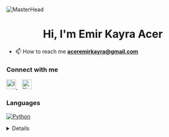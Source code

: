 ![MasterHead](https://art.pixilart.com/16c3630a9147a08.gif)
<h1 align="center">Hi, I'm Emir Kayra Acer</h1>

- 📫 How to reach me **aceremirkayra@gmail.com**

### Connect with me
<p align="left">
  <a href="https://instagram.com/aceremirkayra" target="_blank">
    <img src="https://cdn.jsdelivr.net/gh/hjnilsson/country-flags/png100px/tr.png" alt="Instagram" width="25" height="25">
  </a>
  &nbsp;&nbsp;
  <a href="https://x.com/Fronarr" target="_blank">
    <img src="https://upload.wikimedia.org/wikipedia/commons/thumb/5/53/X_logo_2023.svg/120px-X_logo_2023.svg.png" alt="X" width="25" height="25">
  </a>
</p>


### Languages 
 [![Python](https://img.shields.io/badge/python-black?style=for-the-badge&logo=python)](https://github.com/Fronarr) 
<details> 
 
 <p align="center"> 
   <a href="https://github.com/Fronarr"> 
     <img src="http://github-profile-summary-cards.vercel.app/api/cards/profile-details?username=Fronarr&theme=transparent" /> 
   </a> 
   <a href="https://github.com/Fronarr"> 
     <img  

  <a href="https://github.com/Fronarr"> 
     <img src="https://github-readme-streak-stats.herokuapp.com/?user=Fronarr&hide_border=true&card_width=338&theme=transparent" /> 
   </a> 
   <a href="https://github.com/Fronarr"> 
     <img src="http://github-profile-summary-cards.vercel.app/api/cards/stats?username=Fronarr&theme=transparent" /> 
   </a>

 



   


